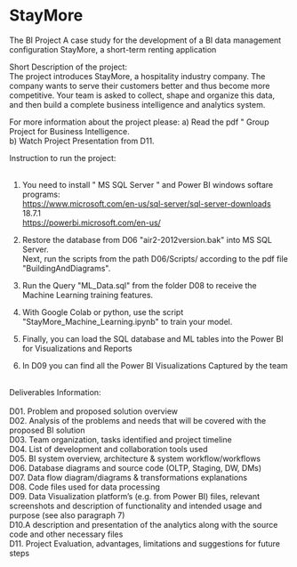 # StayMore
The BI Project A case study for the development of a BI data management configuration StayMore, a short-term renting application

Short Description of the project:  <br> 
The project introduces StayMore, a hospitality industry company. The company wants to serve their customers better and thus become more competitive.
Your team is asked to collect, shape and organize this data, and then build a complete business intelligence and analytics system.

For more information about the project please:
a) Read the pdf " Group Project for Business Intelligence. <br>
b) Watch Project Presentation from D11. <br>

Instruction to run the project: <br> <br>
1) You need to install " MS SQL Server " and Power BI windows softare programs: <br>
https://www.microsoft.com/en-us/sql-server/sql-server-downloads 18.7.1 <br>
https://powerbi.microsoft.com/en-us/ <br>

2) Restore the database from D06 "air2-2012version.bak" into MS SQL Server. <br>
Next, run the scripts from the path  D06/Scripts/ according to the pdf file "BuildingAndDiagrams". <br>

3) Run the Query "ML_Data.sql" from the folder D08 to receive the Machine Learning training features. <br>
4) With Google Colab or python, use the script "StayMore_Machine_Learning.ipynb" to train your model. <br>
5) Finally, you can load the SQL database and ML tables into the Power BI for Visualizations and Reports <br>
6) In D09 you can find all the Power BI Visualizations Captured by the team <br> <br>

Deliverables Information: <br> <br>
D01. Problem and proposed solution overview <br>
D02. Analysis of the problems and needs that will be covered with the proposed BI solution <br>
D03. Team organization, tasks identified and project timeline <br>
D04. List of development and collaboration tools used <br>
D05. BI system overview, architecture & system workflow/workflows <br>
D06. Database diagrams and source code (OLTP, Staging, DW, DMs) <br>
D07. Data flow diagram/diagrams & transformations explanations <br>
D08. Code files used for data processing <br>
D09. Data Visualization platform’s (e.g. from Power BI) files, relevant screenshots and description of functionality and intended usage and purpose (see also paragraph 7) <br>
D10.A description and presentation of the analytics along with the source code and other necessary files <br>
D11. Project Evaluation, advantages, limitations and suggestions for future steps <br>

